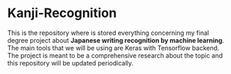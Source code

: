 # Kanji-Recognition
This is the repository where is stored everything concerning my final degree project about **Japanese writing recognition by machine learning**. The main tools that we will be using are Keras with Tensorflow backend. The project is meant to be a comprehensive research about the topic and this repository will be updated periodically.
